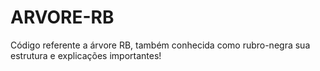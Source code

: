 # ARVORE-RB
Código referente a árvore RB, também conhecida como rubro-negra sua estrutura e explicações importantes!
